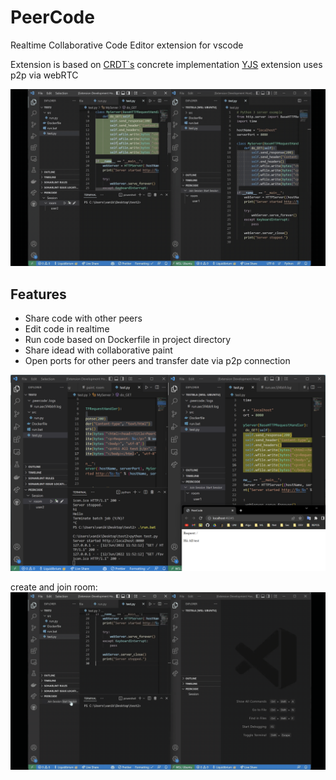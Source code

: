 # PeerCode

Realtime Collaborative Code Editor extension for vscode

Extension is based on [CRDT`s](https://en.wikipedia.org/wiki/Conflict-free_replicated_data_type)
concrete implementation [YJS](https://github.com/yjs/yjs)
extension uses p2p via webRTC

![example](docs/example1.gif)

## Features

* Share code with other peers
* Edit code in realtime
* Run code based on Dockerfile in project directory
* Share idead with collaborative paint
* Open ports for other peers and transfer date via p2p connection

![example](docs/example.png)

create and join room:
![Join](docs/start.gif)
